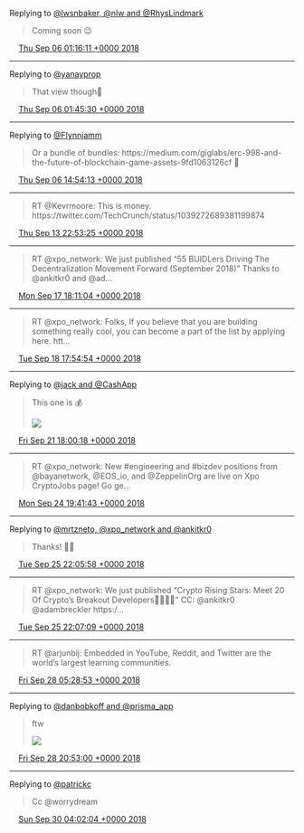 Replying to [@lwsnbaker, @nlw and @RhysLindmark](https://twitter.com/lwsnbaker/status/1037509126178234368)

> Coming soon 😉

<img src="../../media/tweet.ico" width="12" /> [Thu Sep 06 01:16:11 +0000 2018](https://twitter.com/adambreckler/status/1037509735795159043)

----

Replying to [@yanayprop](https://twitter.com/yanayprop/status/1037514623824551938)

> That view though💯

<img src="../../media/tweet.ico" width="12" /> [Thu Sep 06 01:45:30 +0000 2018](https://twitter.com/adambreckler/status/1037517112036610048)

----

Replying to [@Flynnjamm](https://twitter.com/Flynnjamm/status/1037714696378429441)

> Or a bundle of bundles: https://medium\.com/giglabs/erc\-998\-and\-the\-future\-of\-blockchain\-game\-assets\-9fd1063126cf 🤔

<img src="../../media/tweet.ico" width="12" /> [Thu Sep 06 14:54:13 +0000 2018](https://twitter.com/adambreckler/status/1037715599172890624)

----

> RT @Kevrmoore: This is money\. https://twitter\.com/TechCrunch/status/1039272689381199874

<img src="../../media/tweet.ico" width="12" /> [Thu Sep 13 22:53:25 +0000 2018](https://twitter.com/adambreckler/status/1040372911435968513)

----

> RT @xpo\_network: We just published “55 BUIDLers Driving The Decentralization Movement Forward \(September 2018\)” Thanks to @ankitkr0 and @ad…

<img src="../../media/tweet.ico" width="12" /> [Mon Sep 17 18:11:04 +0000 2018](https://twitter.com/adambreckler/status/1041751403608211456)

----

> RT @xpo\_network: Folks, If you believe that you are building something really cool, you can become a part of the list by applying here\. htt…

<img src="../../media/tweet.ico" width="12" /> [Tue Sep 18 17:54:54 +0000 2018](https://twitter.com/adambreckler/status/1042109726723457024)

----

Replying to [@jack and @CashApp](https://twitter.com/jack/status/1042899014730084353)

> This one is 💰 
> 
> ![](../../media/1043198245550284800-DnovReQUwAARnsG.jpg)

<img src="../../media/tweet.ico" width="12" /> [Fri Sep 21 18:00:18 +0000 2018](https://twitter.com/adambreckler/status/1043198245550284800)

----

> RT @xpo\_network: New \#engineering and \#bizdev positions from @bayanetwork, @EOS\_io, and @ZeppelinOrg are live on Xpo CryptoJobs page\! Go ge…

<img src="../../media/tweet.ico" width="12" /> [Mon Sep 24 19:41:43 +0000 2018](https://twitter.com/adambreckler/status/1044310935010107392)

----

Replying to [@mrtzneto, @xpo\_network and @ankitkr0](https://twitter.com/mrtzneto/status/1044708383062814720)

> Thanks\!  🙌🏻

<img src="../../media/tweet.ico" width="12" /> [Tue Sep 25 22:05:58 +0000 2018](https://twitter.com/adambreckler/status/1044709622190288896)

----

> RT @xpo\_network: We just published “Crypto Rising Stars: Meet 20 Of Crypto’s Breakout Developers👨‍💻👨‍💻” CC: @ankitkr0 @adambreckler https:/…

<img src="../../media/tweet.ico" width="12" /> [Tue Sep 25 22:07:09 +0000 2018](https://twitter.com/adambreckler/status/1044709918941401088)

----

> RT @arjunblj: Embedded in YouTube, Reddit, and Twitter are the world’s largest learning communities\.

<img src="../../media/tweet.ico" width="12" /> [Fri Sep 28 05:28:53 +0000 2018](https://twitter.com/adambreckler/status/1045545864175869952)

----

Replying to [@danbobkoff and @prisma\_app](https://twitter.com/danbobkoff/status/1045748469871390720)

> ftw 
> 
> ![](../../media/1045778421731577861-DoNZ7gYVsAAXCos.jpg)

<img src="../../media/tweet.ico" width="12" /> [Fri Sep 28 20:53:00 +0000 2018](https://twitter.com/adambreckler/status/1045778421731577861)

----

Replying to [@patrickc](https://twitter.com/patrickc/status/1046240584338276352)

> Cc @worrydream

<img src="../../media/tweet.ico" width="12" /> [Sun Sep 30 04:02:04 +0000 2018](https://twitter.com/adambreckler/status/1046248788908638209)